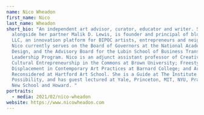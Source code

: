 ```yaml
---
name: Nico Wheadon
first_name: Nico
last_name: Wheadon
short_bio: "An independent art advisor, curator, educator and writer. She,
  alongside her partner Malik D. Lewis, is founder and principal of bldg fund
  LLC, an innovation platform for BIPOC artists, entrepreneurs and neighbors.
  Nico currently serves on the Board of Governors at the National Academy of
  Design, and the Advisory Board for the Lubin School of Business Transformative
  Leadership Program. Nico is an adjunct assistant professor of Creative &
  Cultural Entrepreneurship in the Commons at Brown University; Freestyle &
  Displacement in Contemporary Art Practices at Barnard College; and Art & Place
  Reconsidered at Hartford Art School. She is a Guide at The Institute of
  Possibility, and has guest lectured at Yale, Princeton, MIT, NYU, Pratt, The
  New School and Howard. "
portraits:
  - media: 2021/02/nico-wheadon
website: https://www.nicowheadon.com
---
```

